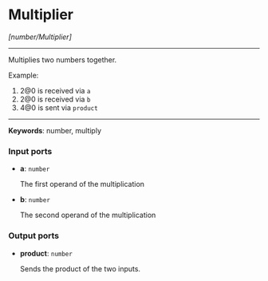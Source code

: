 # Multiplier

_[number/Multiplier]_

---

Multiplies two numbers together.  
  
Example:  
  
1. 2@0 is received via `a`  
2. 2@0 is received via `b`  
3. 4@0 is sent via `product`  

---

__Keywords__: number, multiply

### Input ports

* __a__: ` number `

    The first operand of the multiplication


* __b__: ` number `

    The second operand of the multiplication

### Output ports

* __product__: ` number `

    Sends the product of the two inputs.

